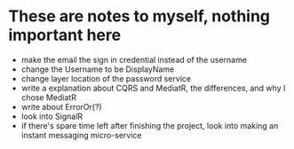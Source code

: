 # These are notes to myself, nothing important here

- make the email the sign in credential instead of the username
- change the Username to be DisplayName
- change layer location of the password service
- write a explanation about CQRS and MediatR, the differences, and why I chose MediatR
- write about ErrorOr(?)
- look into SignalR
- if there's spare time left after finishing the project, look into making an instant messaging micro-service
